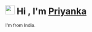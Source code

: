 # <img src="https://github.com/TheDudeThatCode/TheDudeThatCode/blob/master/Assets/Hi.gif" width="29"> Hi , I'm [Priyanka](https://priyankadash.bio.link/)

I'm from India.
